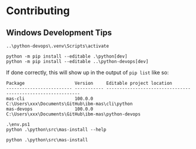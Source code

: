 Contributing
===============================================================================

Windows Development Tips
-------------------------------------------------------------------------------

```
..\python-devops\.venv\Scripts\activate

python -m pip install --editable .\python[dev]
python -m pip install --editable ..\python-devops[dev]
```

If done correctly, this will show up in the output of `pip list` like so:

```
Package                   Version     Editable project location
------------------------- ----------- ------------------------------------------------------------
mas-cli                   100.0.0     C:\Users\xxx\Documents\GitHub\ibm-mas\cli\python
mas-devops                100.0.0     C:\Users\xxx\Documents\GitHub\ibm-mas\python-devops
```


```
.\env.ps1
python .\python\src\mas-install --help

python .\python\src\mas-install
```